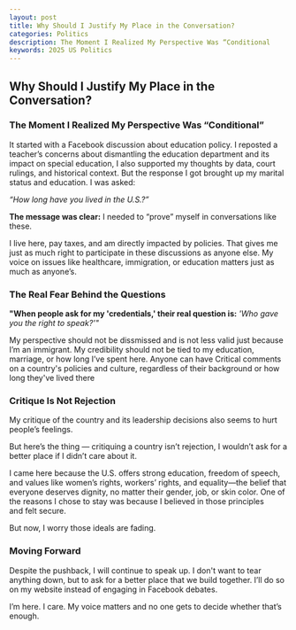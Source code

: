 ```yaml
---
layout: post
title: Why Should I Justify My Place in the Conversation?
categories: Politics
description: The Moment I Realized My Perspective Was “Conditional
keywords: 2025 US Politics
---
```

## Why Should I Justify My Place in the Conversation?

### The Moment I Realized My Perspective Was “Conditional”
It started with a Facebook discussion about education policy. I reposted a teacher’s concerns about dismantling the education department and its impact on special education, I also supported my thoughts by data, court rulings, and historical context. But the response I got brought up my marital status and education. I was asked:

*“How long have you lived in the U.S.?”*

**The message was clear:** I needed to “prove” myself in conversations like these.

I live here, pay taxes, and am directly impacted by policies. That gives me just as much right to participate in these discussions as anyone else. My voice on issues like healthcare, immigration, or education matters just as much as anyone’s.

### The Real Fear Behind the Questions

**"When people ask for my 'credentials,' their real question is:**  *'Who gave you the right to speak?'"*

My perspective should not be dissmissed and is not less valid just because I’m an immigrant. My credibility should not be tied to my education, marriage, or how long I’ve spent here. 
Anyone can have Critical comments on a country's policies and culture, regardless of their background or how long they've lived there

### Critique Is Not Rejection
My critique of the country and its leadership decisions also seems to hurt people’s feelings.

But here’s the thing — critiquing a country isn’t rejection, I wouldn’t ask for a better place if I didn’t care about it.

I came here because the U.S. offers strong education, freedom of speech, and values like women’s rights, workers’ rights, and equality—the belief that everyone deserves dignity, no matter their gender, job, or skin color. One of the reasons I chose to stay was because I believed in those principles and felt secure.

But now, I worry those ideals are fading.

### Moving Forward
Despite the pushback, I will continue to speak up. I don't want to tear anything down, but to ask for a better place that we build together. I’ll do so on my website instead of engaging in Facebook debates.

I’m here. I care. My voice matters   and no one gets to decide whether that’s enough.

